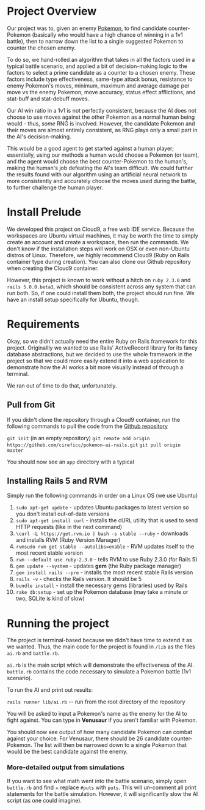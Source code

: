 # Project Overview

Our project was to, given an enemy [Pokemon](https://en.wikipedia.org/wiki/Pok%C3%A9mon_(video_game_series)),
to find candidate counter-Pokemon (basically who would have a high chance of winning in a 1v1 battle),
then to narrow down the list to a single suggested Pokemon to counter the chosen enemy.

To do so, we hand-rolled an algorithm that takes in all the factors used in a typical battle
scenario, and applied a bit of decision-making logic to the factors to select a prime candidate
as a counter to a chosen enemy. These factors include type effectiveness, same-type attack bonus,
resistance to enemy Pokemon's moves, minimum, maximum and average damage per move vs the enemy Pokemon,
move accuracy, status effect afflictions, and stat-buff and stat-debuff moves.

Our AI win ratio in a 1v1 is not perfectly consistent, because the AI does not choose to use
moves against the other Pokemon as a normal human being would - thus, *some* RNG is involved. However,
the candidate Pokemon and their moves are almost entirely consistent, as RNG plays only a small
part in the AI's decision-making.

This would be a good agent to get started against a human player; essentially, using our methods
a human would choose a Pokemon (or team), and the agent would choose the best counter-Pokemon to
the human's, making the human's job defeating the AI's team difficult. We could further the results
found with our algorithm using an artificial neural network to more consistently and accurately
choose the moves used during the battle, to further challenge the human player.

# Install Prelude

We developed this project on Cloud9, a free web IDE service. Because the workspaces are Ubuntu
virtual machines, it may be worth the time to simply create an account and create a workspace,
then run the commands. We don't know if the installation steps will work on OSX or even non-Ubuntu
distros of Linux. Therefore, we highly recommend Cloud9 (Ruby on Rails container type during creation).
You can also clone our Github repository when creating the Cloud9 container.

However, this project is known to work without a hitch on `ruby 2.3.0` and `rails 5.0.0.beta3`,
which should be consistent across any system that can run both. So, if one could install them both,
the project should run fine. We have an install setup specifically for Ubuntu, though.

# Requirements

Okay, so we didn't actually need the entire Ruby on Rails framework for this project. Originallly
we wanted to use Rails' ActiveRecord library for its fancy database abstractions, but we decided
to use the whole framework in the project so that we could more easily extend it into a web
application to demonstrate how the AI works a bit more visually instead of through a terminal.

We ran out of time to do that, unfortunately.

## Pull from Git

If you didn't clone the repository through a Cloud9 container, run the following commands to pull
the code from the [Github repository]()

`git init` (in an empty repository)
`git remote add origin https://github.com/cireficc/pokemon-ai-rails.git`
`git pull origin master`

You should now see an `app` directory with a typical

## Installing Rails 5 and RVM

Simply run the following commands in order on a Linux OS (we use Ubuntu)

1. `sudo apt-get update` - updates Ubuntu packages to latest version so you don't install out-of-date versions
2. `sudo apt-get install curl` - installs the cURL utility that is used to send HTTP requests (like in the next command)
3. `\curl -L https://get.rvm.io | bash -s stable --ruby` - downloads and installs RVM (Ruby Version Manager)
4. `rvmsudo rvm get stable --autolibs=enable` - RVM updates itself to the most recent stable version
5. `rvm --default use ruby-2.3.0` - tells RVM to use Ruby 2.3.0 (for Rails 5)
6. `gem update --system` - updates **gem** (the Ruby package manager)
7. `gem install rails --pre` - installs the most recent stable Rails version
8. `rails -v` - checks the Rails version. It should be 5
9. `bundle install` - install the necessary gems (libraries) used by Rails
10. `rake db:setup` - set up the Pokemon database (may take a minute or two, SQLite is kind of slow)

# Running the project

The project is terminal-based because we didn't have time to extend it as we wanted. Thus, the
main code for the project is found in `/lib` as the files `ai.rb` and `battle.rb`.

`ai.rb` is the main script which will demonstrate the effectiveness of the AI. `battle.rb` contains
the code necessary to simulate a Pokemon battle (1v1 scenario).

To run the AI and print out results:

`rails runner lib/ai.rb` -- run from the root directory of the repository

You will be asked to input a Pokemon's name as the enemy for the AI to fight against.
You can type in **Venusaur** if you aren't familiar with Pokemon.

You should now see output of how many candidate Pokemon can combat against your choice. For
Venusaur, there should be 26 candidate counter-Pokemon. The list will then be narrowed down
to a single Pokemon that would be the best candidate against the enemy.

### More-detailed output from simulations

If you want to see what math went into the battle scenario, simply open `battle.rb` and
find + replace `#puts` with `puts`. This will un-comment all print statements for the battle
simulation. However, it will significantly slow the AI script (as one could imagine).
